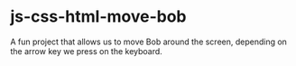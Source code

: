# js-css-html-move-bob

A fun project that allows us to move Bob around the screen, depending on the arrow key we press on the keyboard.
